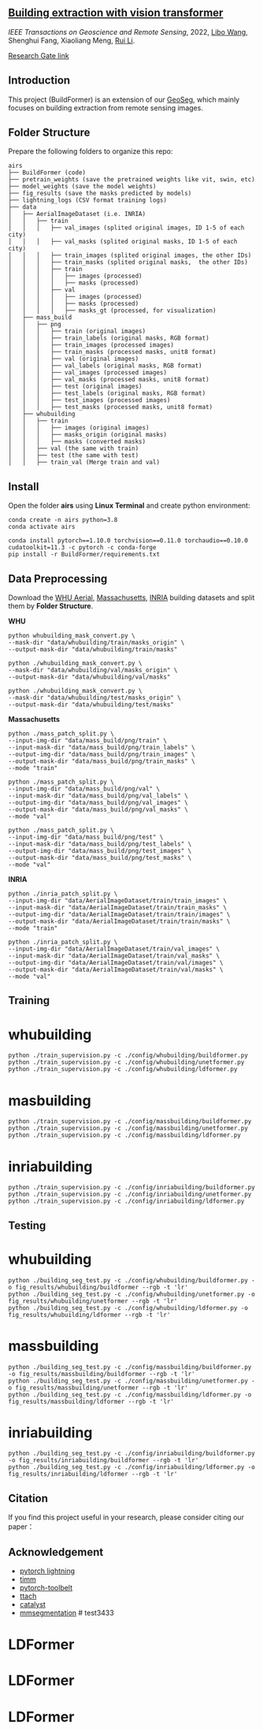 ## [Building extraction with vision transformer](https://ieeexplore.ieee.org/document/9808187) 

*IEEE Transactions on Geoscience and Remote Sensing*, 2022, [Libo Wang](https://WangLibo1995.github.io), Shenghui Fang, Xiaoliang Meng, [Rui Li](https://lironui.github.io/).

[Research Gate link](https://www.researchgate.net/publication/361583918_Building_extraction_with_vision_transformer)

## Introduction

This project (BuildFormer) is an extension of our [GeoSeg](https://github.com/WangLibo1995/GeoSeg), which mainly focuses on building extraction from remote sensing images.

  
## Folder Structure

Prepare the following folders to organize this repo:
```none
airs
├── BuildFormer (code)
├── pretrain_weights (save the pretrained weights like vit, swin, etc)
├── model_weights (save the model weights)
├── fig_results (save the masks predicted by models)
├── lightning_logs (CSV format training logs)
├── data
│   ├── AerialImageDataset (i.e. INRIA)
│   │   ├── train
│   │   │   ├── val_images (splited original images, ID 1-5 of each city)
│   │   │   ├── val_masks (splited original masks, ID 1-5 of each city)
│   │   │   ├── train_images (splited original images, the other IDs)
│   │   │   ├── train_masks (splited original masks,  the other IDs)
│   │   │   ├── train
│   │   │   │   ├── images (processed)
│   │   │   │   ├── masks (processed)
│   │   │   ├── val
│   │   │   │   ├── images (processed)
│   │   │   │   ├── masks (processed)
│   │   │   │   ├── masks_gt (processed, for visualization)
│   ├── mass_build
│   │   ├── png
│   │   │   ├── train (original images)
│   │   │   ├── train_labels (original masks, RGB format)
│   │   │   ├── train_images (processed images)
│   │   │   ├── train_masks (processed masks, unit8 format)
│   │   │   ├── val (original images)
│   │   │   ├── val_labels (original masks, RGB format)
│   │   │   ├── val_images (processed images)
│   │   │   ├── val_masks (processed masks, unit8 format)
│   │   │   ├── test (original images)
│   │   │   ├── test_labels (original masks, RGB format)
│   │   │   ├── test_images (processed images)
│   │   │   ├── test_masks (processed masks, unit8 format)
│   ├── whubuilding
│   │   ├── train
│   │   │   ├── images (original images)
│   │   │   ├── masks_origin (original masks)
│   │   │   ├── masks (converted masks)
│   │   ├── val (the same with train)
│   │   ├── test (the same with test)
│   │   ├── train_val (Merge train and val)
```

## Install

Open the folder **airs** using **Linux Terminal** and create python environment:
```
conda create -n airs python=3.8
conda activate airs

conda install pytorch==1.10.0 torchvision==0.11.0 torchaudio==0.10.0 cudatoolkit=11.3 -c pytorch -c conda-forge
pip install -r BuildFormer/requirements.txt
```

## Data Preprocessing

Download the [WHU Aerial](https://study.rsgis.whu.edu.cn/pages/download/building_dataset.html), [Massachusetts](https://www.cs.toronto.edu/~vmnih/data/), [INRIA](https://project.inria.fr/aerialimagelabeling/) building datasets and split them by **Folder Structure**.

**WHU**

```
python whubuilding_mask_convert.py \
--mask-dir "data/whubuilding/train/masks_origin" \
--output-mask-dir "data/whubuilding/train/masks" 
```

```
python ./whubuilding_mask_convert.py \
--mask-dir "data/whubuilding/val/masks_origin" \
--output-mask-dir "data/whubuilding/val/masks" 
```

```
python ./whubuilding_mask_convert.py \
--mask-dir "data/whubuilding/test/masks_origin" \
--output-mask-dir "data/whubuilding/test/masks" 
```

**Massachusetts**

```
python ./mass_patch_split.py \
--input-img-dir "data/mass_build/png/train" \
--input-mask-dir "data/mass_build/png/train_labels" \
--output-img-dir "data/mass_build/png/train_images" \
--output-mask-dir "data/mass_build/png/train_masks" \
--mode "train"
```

```
python ./mass_patch_split.py \
--input-img-dir "data/mass_build/png/val" \
--input-mask-dir "data/mass_build/png/val_labels" \
--output-img-dir "data/mass_build/png/val_images" \
--output-mask-dir "data/mass_build/png/val_masks" \
--mode "val"
```

```
python ./mass_patch_split.py \
--input-img-dir "data/mass_build/png/test" \
--input-mask-dir "data/mass_build/png/test_labels" \
--output-img-dir "data/mass_build/png/test_images" \
--output-mask-dir "data/mass_build/png/test_masks" \
--mode "val"
```

**INRIA**

```
python ./inria_patch_split.py \
--input-img-dir "data/AerialImageDataset/train/train_images" \
--input-mask-dir "data/AerialImageDataset/train/train_masks" \
--output-img-dir "data/AerialImageDataset/train/train/images" \
--output-mask-dir "data/AerialImageDataset/train/train/masks" \
--mode "train"
```

```
python ./inria_patch_split.py \
--input-img-dir "data/AerialImageDataset/train/val_images" \
--input-mask-dir "data/AerialImageDataset/train/val_masks" \
--output-img-dir "data/AerialImageDataset/train/val/images" \
--output-mask-dir "data/AerialImageDataset/train/val/masks" \
--mode "val"
```

## Training


# whubuilding
```
python ./train_supervision.py -c ./config/whubuilding/buildformer.py
python ./train_supervision.py -c ./config/whubuilding/unetformer.py
python ./train_supervision.py -c ./config/whubuilding/ldformer.py
```

# masbuilding
```
python ./train_supervision.py -c ./config/massbuilding/buildformer.py
python ./train_supervision.py -c ./config/massbuilding/unetformer.py
python ./train_supervision.py -c ./config/massbuilding/ldformer.py
```

# inriabuilding
```
python ./train_supervision.py -c ./config/inriabuilding/buildformer.py
python ./train_supervision.py -c ./config/inriabuilding/unetformer.py
python ./train_supervision.py -c ./config/inriabuilding/ldformer.py
```


## Testing

# whubuilding
```
python ./building_seg_test.py -c ./config/whubuilding/buildformer.py -o fig_results/whubuilding/buildformer --rgb -t 'lr'
python ./building_seg_test.py -c ./config/whubuilding/unetformer.py -o fig_results/whubuilding/unetformer --rgb -t 'lr'
python ./building_seg_test.py -c ./config/whubuilding/ldformer.py -o fig_results/whubuilding/ldformer --rgb -t 'lr'
```

# massbuilding
```
python ./building_seg_test.py -c ./config/massbuilding/buildformer.py -o fig_results/massbuilding/buildformer --rgb -t 'lr'
python ./building_seg_test.py -c ./config/massbuilding/unetformer.py -o fig_results/massbuilding/unetformer --rgb -t 'lr'
python ./building_seg_test.py -c ./config/massbuilding/ldformer.py -o fig_results/massbuilding/ldformer --rgb -t 'lr'
```


# inriabuilding
```
python ./building_seg_test.py -c ./config/inriabuilding/buildformer.py -o fig_results/inriabuilding/buildformer --rgb -t 'lr'
python ./building_seg_test.py -c ./config/inriabuilding/ldformer.py -o fig_results/inriabuilding/ldformer --rgb -t 'lr'
```


## Citation

If you find this project useful in your research, please consider citing our paper：


## Acknowledgement

- [pytorch lightning](https://www.pytorchlightning.ai/)
- [timm](https://github.com/rwightman/pytorch-image-models)
- [pytorch-toolbelt](https://github.com/BloodAxe/pytorch-toolbelt)
- [ttach](https://github.com/qubvel/ttach)
- [catalyst](https://github.com/catalyst-team/catalyst)
- [mmsegmentation](https://github.com/open-mmlab/mmsegmentation) # test3433
# LDFormer
# LDFormer
# LDFormer
